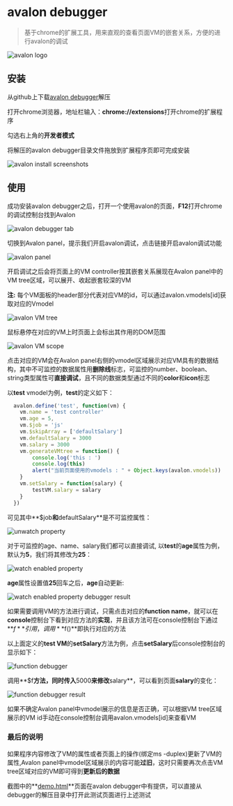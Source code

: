 # avalon debugger

> 基于chrome的扩展工具，用来直观的查看页面VM的嵌套关系，方便的进行avalon的调试

![avalon logo](./img/webstore-icon.png "avalon logo")

## 安装

从github上下载[avalon debugger](https://github.com/shirlyLoveU/avalondebugger/archive/master.zip)解压

打开chrome浏览器，地址栏输入：**chrome://extensions**打开chrome的扩展程序

勾选右上角的**开发者模式**

将解压的avalon debugger目录文件拖放到扩展程序页即可完成安装

![avalon install screenshots](./img/screenshots/avalonInstall.png "avalon install screenshots")

## 使用

成功安装avalon debugger之后，打开一个使用avalon的页面，**F12**打开chrome的调试控制台找到Avalon

![avalon debugger tab](./img/screenshots/avalonDebugger.png "avalon debugger tab")

切换到Avalon panel，提示我们开启avalon调试，点击链接开启avalon调试功能

![avalon panel](./img/screenshots/avalonPanel.png "avalon panel")

开启调试之后会将页面上的VM controller按其嵌套关系展现在Avalon panel中的VM tree区域，可以展开、收起嵌套较深的VM

**注:** 每个VM面板的header部分代表对应VM的id，可以通过avalon.vmodels[id]获取对应的Vmodel 

![avalon VM tree](./img/screenshots/avalonVMTree.png "avalon VM tree")

鼠标悬停在对应的VM上时页面上会标出其作用的DOM范围

![avalon VM scope](./img/screenshots/avalonVMScope.png "avalon VM scope")

点击对应的VM会在Avalon panel右侧的vmodel区域展示对应VM具有的数据结构，其中不可监控的数据属性用**删除线**标志，可监控的number、boolean、string类型属性可**直接调试**，且不同的数据类型通过不同的**color**和**icon**标志

以**test** vmodel为例，**test**的定义如下：

```javascript
  avalon.define('test', function(vm) {
    vm.name = 'test controller'
    vm.age = 5,
    vm.$job = 'js'
    vm.$skipArray = ['defaultSalary']
    vm.defaultSalary = 3000
    vm.salary = 3000
    vm.generateVMtree = function() {
        console.log('this : ')
        console.log(this)
        alert("当前页面使用的vmodels : " + Object.keys(avalon.vmodels))
    }
    vm.setSalary = function(salary) {
        testVM.salary = salary
    }
  })
```

可见其中**$job**和**defaultSalary**是不可监控属性：

![unwatch property](./img/screenshots/unwatchProperty.png "unwatch property")

对于可监控的age、name、salary我们都可以直接调试, 以**test**的**age**属性为例，默认为**5**，我们将其修改为**25**：

![watch enabled property](./img/screenshots/watchPropDebugger.png "watch enabled property")

**age**属性设置值**25**回车之后，**age**自动更新:

![watch enabled property debugger result](./img/screenshots/watchPropDebugResult.png "watch enabled property debugger result")

如果需要调用VM的方法进行调试，只需点击对应的**function name**，就可以在**console**控制台下看到对应方法的**实现**，并且该方法可在console控制台下通过**$f**引用，调用**$f()**即执行对应的方法

以上面定义的**test VM**的**setSalary**方法为例，点击**setSalary**后console控制台的显示如下：

![function debugger](./img/screenshots/funcDebug.png "function debugger")

调用**$f**方法，同时传入**5000**来修改**salary**，可以看到页面**salary**的变化：

![function debugger result](./img/screenshots/funcDebuggerResult.png "function debugger result")

如果不确定Avalon panel中vmodel展示的信息是否正确，可以根据VM tree区域展示的VM id手动在console控制台调用avalon.vmodels[id]来查看VM

### 最后的说明

如果程序内容修改了VM的属性或者页面上的操作(绑定ms
-duplex)更新了VM的属性,Avalon panel中vmodel区域展示的内容可能**过旧**，这时只需要再次点击VM tree区域对应的VM即可得到**更新后的数据**

截图中的**[demo.html](./demo.html)**页面在avalon debugger中有提供，可以直接从debugger的解压目录中打开此测试页面进行上述测试

